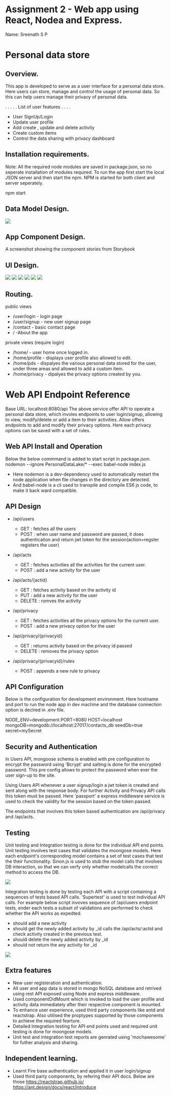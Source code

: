 # Assignment 2 - Web app using React, Nodea and Express.

Name: Sreenath S P

# Personal data store

## Overview.

This app is developed to serve as a user interface for a personal data store. Here users can store, manage and control the usage of personal data. So this can help users manage their privacy of personal data.


 . . . . . List of user features  . . . . 
 
 + User SignUp/Login
 + Update user profile
 + Add create , update and delete activity
 + Create custom items
 + Control the data sharing with privacy dashboard  
 

## Installation requirements.

Note: All the required node modules are saved in package.json, so no seperate installation of modules required. To run the app first start the local JSON server and then start the npm. NPM is started for both client and server seperately.

npm start

## Data Model Design.

![][model]

## App Component Design.

A screenshot showing the component stories from Storybook  


## UI Design.

![][image1]
![][image2]
![][image4]
![][image6]
![][image8]
![][image9]

## Routing.

public views

+ /user/login - login page
+ /user/signup - new user signup page
+ /contact - basic contact page
+ / -About the app

private views (require login)

+ /home/ - user home once logged in.
+ /home/profile - displays user profile also allowed to edit.
+ /home/pds - dispalyes the various personal data stored for the user, under three areas and allowed to add a custom item.
+ /home/privacy - dipalyes the privacy options created by you.

# Web API Endpoint Reference
Base URL: localhost:8080/api
The above service offer API to operate a personal data store, which involes endpoints to user login/signup, allowing to view, modify/delete  or add a item to their activities. Allow offers endpoints to add and modify their privacy options. Here each privacy options can be saved with a set of rules.

## Web API Install and Operation
Below the below commmand is added to start script in package.json. 
    nodemon --ignore PersonalDataLake/* --exec babel-node index.js

+ Here nodemon is a dev-dependency used to automatically restart the node application when file changes in the directory are detected.
+ And babel-node is a cli used to transpile and compile ES6 js code, to make it back ward compatible.

## API Design

+ /api/users
    + GET : fetches all the users
    + POST : when user name and password are passed, it does authentication and return jwt token for the session(action=regster registers the user)

+ /api/acts
    + GET : fetches activities all the activities for the current user.
    + POST : add a new activity for the user

+ /api/acts/{actid}
    + GET : fetches activity based on the activity id 
    + PUT : add a new activity for the user 
    + DELETE : romves the activity

+ /api/privacy
    + GET : fetches activities all the privacy options for the current user.
    + POST : add a new privacy option for the user

+ /api/privacy/{privacyid}
    + GET : returns activity based on the privacy id passed
    + DELETE : removes the privacy option

+ /api/privacy/{privacyid}/rules
    + POST : appends a new rule to privacy

## API Configuration
Below is the configuration for development environment. Here hostname and port to run the node app in dev machine and the database connection option is declred in .env file.

NODE_ENV=development
PORT=8080
HOST=localhost
mongoDB=mongodb://localhost:27017/contacts_db
seedDb=true
secret=mySecret

## Security and Authentication

In Users API, mongoose schema is enabled with pre configuration to encrypt the password using 'Bcrypt' and salting is done for the encrypted password. This pre config allows to protect the password when ever the user sign-up to the site.

Using Users API whenever a user signup/login a jwt token is created and sent along with the response body. For further Activity and Privacy API calls this token must be passed. Here 'passport' a express middleware service is used to check the validity for the session based on the token passed.

The endpoints that involves this token based authentication are /api/privacy and /api/acts.

## Testing

Unit testing and Integration testing is done for the individual API end points. 
Unit testing involves test cases that validates the moongose models. Here each endpoint's corresponding model contains a set of test cases that test the their functionality. Sinon.js is used to stub the model calls that involves DB interaction, so that we can verfy only whether modelcalls the correct method to access the DB.

![][testingimage1]

Integration testing is done by testing each API with a script containing a sequences of tests based API calls. 'Supertest' is used to test individual API calls. For example below script invoves sequence of /api/users endpoint tests, ender each tests a subset of validations are performed to check whether the API works as expedted.

+ should add a new activity
+ should get the newly added activity by _id
    calls the /api/acts/:actid and check activity created in the previous test.
+ should delete the newly added activity by _id
+ should not return the any activity for _id 

![][testingimage2]

## Extra features

+ New user registeration and authentication.
+ All user and app data is stored in mongo NoSQL database and retrived using rest API exposed using Node and express middleware.
+ Used componentDidMount which is invoked to load the user profile and activity data  immediately after their respective component is mounted.
+ To enhance user experience, used third party components like antd and reactstrap. Also utilised the proptypes supported by those components to achieve the required fearture. 
+ Detailed Integration testing for API end points used and required unit testing is done for moongose models.
+ Unit test and integration test reports are genrated using 'mochawesome' for futher analysis and sharing. 


## Independent learning.

+ Learnt Fire base authentication and applied it in user login/signup
+ Used third party components, by refering their API docs. Below are those
https://reactstrap.github.io/
https://ant.design/docs/react/introduce



[model]: ./images/datamodel.PNG
[image1]: ./images/login.PNG
[image2]: ./images/signup.PNG
[image4]: ./images/profile.PNG
[image6]: ./images/activityList.PNG
[image8]: ./images/createitem.PNG
[image9]: ./images/privacyscreen.PNG
[testingimage1]: ./images/unitTest.PNG
[testingimage2]: ./images/integTest.PNG
